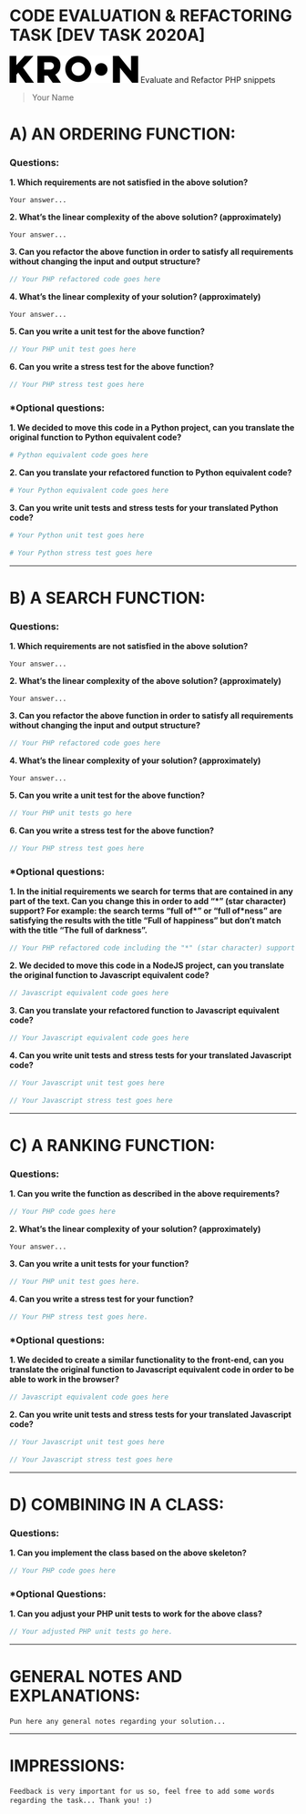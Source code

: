# CODE EVALUATION & REFACTORING TASK [DEV TASK 2020A]
[![Kroon](kroon.svg)](https://kroonstudio.com/)
Evaluate and Refactor PHP snippets

> Your Name

# A) AN ORDERING FUNCTION:
### Questions:
**1. Which requirements are not satisfied in the above solution?**
```
Your answer...
```
**2. What’s the linear complexity of the above solution? (approximately)**
```
Your answer...
```
**3. Can you refactor the above function in order to satisfy all requirements without changing the input and output structure?**
```php
// Your PHP refactored code goes here
```
**4. What’s the linear complexity of your solution? (approximately)**
```
Your answer...
```
**5. Can you write a unit test for the above function?**
```php
// Your PHP unit test goes here
```
**6. Can you write a stress test for the above function?**
```php
// Your PHP stress test goes here
```
### *Optional questions:
**1. We decided to move this code in a Python project, can you translate the original function to Python equivalent code?**
```python
# Python equivalent code goes here
```
**2. Can you translate your refactored function to Python equivalent code?**
```python
# Your Python equivalent code goes here
```
**3. Can you write unit tests and stress tests for your translated Python code?**
```python
# Your Python unit test goes here
```
```python
# Your Python stress test goes here
```

---

# B) A SEARCH FUNCTION:
### Questions:
**1. Which requirements are not satisfied in the above solution?**
```
Your answer...
```
**2. What’s the linear complexity of the above solution? (approximately)**
```
Your answer...
```
**3. Can you refactor the above function in order to satisfy all requirements without changing the input and output structure?**
```php
// Your PHP refactored code goes here
```
**4. What’s the linear complexity of your solution? (approximately)**
```
Your answer...
```
**5. Can you write a unit test for the above function?**
```php
// Your PHP unit tests go here
```
**6. Can you write a stress test for the above function?**
```php
// Your PHP stress test goes here
```
### *Optional questions:
**1. In the initial requirements we search for terms that are contained in any part of the text. Can you change this in order to add “\*” (star character) support? For example: the search terms “full of\*” or “full of\*ness” are satisfying the results with the title “Full of happiness” but don’t match with the title “The full of darkness”.**
```php
// Your PHP refactored code including the "*" (star character) support goes here
```
**2. We decided to move this code in a NodeJS project, can you translate the original function to Javascript equivalent code?**
```javascript
// Javascript equivalent code goes here
```
**3. Can you translate your refactored function to Javascript equivalent code?**
```javascript
// Your Javascript equivalent code goes here
```
**4. Can you write unit tests and stress tests for your translated Javascript code?**
```javascript
// Your Javascript unit test goes here
```
```javascript
// Your Javascript stress test goes here
```

---

# C) A RANKING FUNCTION:
### Questions:

**1. Can you write the function as described in the above requirements?**
```php
// Your PHP code goes here
```
**2. What’s the linear complexity of your solution? (approximately)**
```
Your answer...
```
**3. Can you write a unit tests for your function?**
```php
// Your PHP unit test goes here.
```
**4. Can you write a stress test for your function?**
```php
// Your PHP stress test goes here.
```
### *Optional questions:
**1. We decided to create a similar functionality to the front-end, can you translate the original function to Javascript equivalent code in order to be able to work in the browser?**
```javascript
// Javascript equivalent code goes here
```
**2. Can you write unit tests and stress tests for your translated Javascript code?**
```javascript
// Your Javascript unit test goes here
```
```javascript
// Your Javascript stress test goes here
```

---

# D) COMBINING IN A CLASS:
### Questions:
**1. Can you implement the class based on the above skeleton?**
```php
// Your PHP code goes here
```
### *Optional Questions:
**1. Can you adjust your PHP unit tests to work for the above class?**
```php
// Your adjusted PHP unit tests go here.
```

---

# GENERAL NOTES AND EXPLANATIONS:
```
Pun here any general notes regarding your solution...
```

---

# IMPRESSIONS:
```
Feedback is very important for us so, feel free to add some words regarding the task... Thank you! :)
```